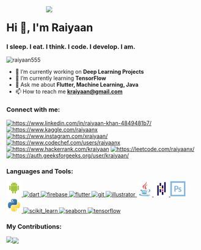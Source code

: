 

<image align="right" width = "400" src="https://i.pinimg.com/originals/c6/3c/ae/c63cae1344766f14d9d184e5aafed065.gif">
<h1 align="left">Hi 👋, I'm Raiyaan</h1>
<h3 align="left">I sleep. I eat. I think. I code. I develop. I am. </h3>
<p align="left"> <img src="https://komarev.com/ghpvc/?username=raiyaan555&label=Profile%20views&color=blueviolet&style=flat" alt="raiyaan555" /> </p>


- 🔭 I’m currently working on **Deep Learning Projects**
- 🌱 I’m currently learning **TensorFlow**
- 💬 Ask me about **Flutter, Machine Learning, Java**
- 📫 How to reach me **kraiyaan@gmail.com**

<h3 align="left">Connect with me:</h3>
<p align="left">
<a href="https://www.linkedin.com/in/raiyaan-khan-4849481b7/" target="blank"><img  src="https://raw.githubusercontent.com/rahuldkjain/github-profile-readme-generator/master/src/images/icons/Social/linked-in-alt.svg" alt="https://www.linkedin.com/in/raiyaan-khan-4849481b7/" height="30" width="40" /></a>
<a href="https://www.kaggle.com/raiyaanx" target="blank"><img  src="https://raw.githubusercontent.com/rahuldkjain/github-profile-readme-generator/master/src/images/icons/Social/kaggle.svg" alt="https://www.kaggle.com/raiyaanx" height="30" width="40" /></a>
<a href="https://www.instagram.com/xraiyaan/" target="blank"><img  src="https://raw.githubusercontent.com/rahuldkjain/github-profile-readme-generator/master/src/images/icons/Social/instagram.svg" alt="https://www.instagram.com/xraiyaan/" height="30" width="40" /></a>
<a href="https://www.codechef.com/users/raiyaanx" target="blank"><img  src="https://cdn.jsdelivr.net/npm/simple-icons@3.1.0/icons/codechef.svg" alt="https://www.codechef.com/users/raiyaanx" height="30" width="40" /></a>
<a href="https://www.hackerrank.com/kraiyaan" target="blank"><img src="https://raw.githubusercontent.com/rahuldkjain/github-profile-readme-generator/master/src/images/icons/Social/hackerrank.svg" alt="https://www.hackerrank.com/kraiyaan" height="30" width="40" /></a>
<a href="https://leetcode.com/raiyaanx/" target="blank"><img  src="https://raw.githubusercontent.com/rahuldkjain/github-profile-readme-generator/master/src/images/icons/Social/leet-code.svg" alt="https://leetcode.com/raiyaanx/" height="30" width="40" /></a>
<a href="https://auth.geeksforgeeks.org/user/kraiyaan/" target="blank"><img src="https://raw.githubusercontent.com/rahuldkjain/github-profile-readme-generator/master/src/images/icons/Social/geeks-for-geeks.svg" alt="https://auth.geeksforgeeks.org/user/kraiyaan/" height="30" width="40" /></a>
</p>
<h3 align="left">Languages and Tools:</h3>
<a href="https://developer.android.com" target="_blank" rel="noreferrer"> <img src="https://raw.githubusercontent.com/devicons/devicon/master/icons/android/android-original-wordmark.svg" alt="android" width="40" height="40"/> </a> <a href="https://dart.dev" target="_blank" rel="noreferrer"> 
<img src="https://www.vectorlogo.zone/logos/dartlang/dartlang-icon.svg" alt="dart" width="40" height="40"/> </a> <a href="https://firebase.google.com/" target="_blank" rel="noreferrer"> 
<img src="https://www.vectorlogo.zone/logos/firebase/firebase-icon.svg" alt="firebase" width="40" height="40"/> </a> <a href="https://flutter.dev" target="_blank" rel="noreferrer"> <img src="https://www.vectorlogo.zone/logos/flutterio/flutterio-icon.svg" alt="flutter" width="40" height="40"/> </a> <a href="https://git-scm.com/" target="_blank" rel="noreferrer"> <img src="https://www.vectorlogo.zone/logos/git-scm/git-scm-icon.svg" alt="git" width="40" height="40"/> </a> <a href="https://www.adobe.com/in/products/illustrator.html" target="_blank" rel="noreferrer"> <img src="https://www.vectorlogo.zone/logos/adobe_illustrator/adobe_illustrator-icon.svg" alt="illustrator" width="40" height="40"/> </a> <a href="https://www.java.com" target="_blank" rel="noreferrer"> <img src="https://raw.githubusercontent.com/devicons/devicon/master/icons/java/java-original.svg" alt="java" width="40" height="40"/> </a> <a href="https://pandas.pydata.org/" target="_blank" rel="noreferrer"> <img src="https://raw.githubusercontent.com/devicons/devicon/2ae2a900d2f041da66e950e4d48052658d850630/icons/pandas/pandas-original.svg" alt="pandas" width="40" height="40"/> </a> <a href="https://www.photoshop.com/en" target="_blank" rel="noreferrer"> <img src="https://raw.githubusercontent.com/devicons/devicon/master/icons/photoshop/photoshop-line.svg" alt="photoshop" width="40" height="40"/> </a> <a href="https://www.python.org" target="_blank" rel="noreferrer"> <img src="https://raw.githubusercontent.com/devicons/devicon/master/icons/python/python-original.svg" alt="python" width="40" height="40"/> </a> <a href="https://scikit-learn.org/" target="_blank" rel="noreferrer"> <img src="https://upload.wikimedia.org/wikipedia/commons/0/05/Scikit_learn_logo_small.svg" alt="scikit_learn" width="40" height="40"/> </a> <a href="https://seaborn.pydata.org/" target="_blank" rel="noreferrer"> <img src="https://seaborn.pydata.org/_images/logo-mark-lightbg.svg" alt="seaborn" width="40" height="40"/> </a> <a href="https://www.tensorflow.org" target="_blank" rel="noreferrer"> <img src="https://www.vectorlogo.zone/logos/tensorflow/tensorflow-icon.svg" alt="tensorflow" width="40" height="40"/> </a>
</p>

<h3 align="left">My Contributions:</h3>

<p><img align="left" src="https://github-readme-streak-stats.herokuapp.com?user=raiyaan555&theme=radical&hide_border=true)](https://git.io/streak-stats" /></p>
<image align="center" width = "800" src="https://i.pinimg.com/originals/fe/c8/52/fec852c3000074d73b8a0c717b053853.gif">

